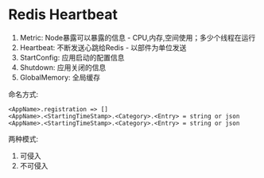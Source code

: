 # Redis Heartbeat

1. Metric: Node暴露可以暴露的信息 - CPU,内存,空间使用；多少个线程在运行
2. Heartbeat: 不断发送心跳给Redis - 以部件为单位发送
3. StartConfig: 应用启动的配置信息
4. Shutdown: 应用关闭的信息
5. GlobalMemory: 全局缓存

命名方式:

```log
<AppName>.registration => []
<AppName>.<StartingTimeStamp>.<Category>.<Entry> = string or json
<AppName>.<StartingTimeStamp>.<Category>.<Entry> = string or json
```



两种模式:

1. 可侵入
2. 不可侵入







